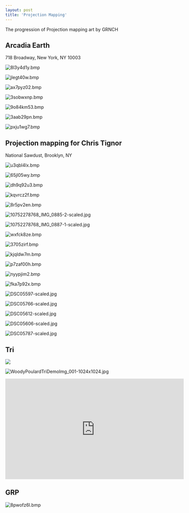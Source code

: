 ```yaml
---
layout: post
title: 'Projection Mapping'
---
```

The progression of Projection mapping art by GRNCH


## Arcadia Earth

718 Broadway, New York, NY 10003

![8l3y4d1y.bmp](https://file.notion.so/f/f/63319eb7-a808-4f94-8661-5626ea6a3328/2a881b57-43ce-481e-ae5f-a7caa07dfee7/8l3y4d1y.bmp?table=block&id=d77233bd-73d8-4ea2-8bc5-00fbe46baab0&spaceId=63319eb7-a808-4f94-8661-5626ea6a3328&expirationTimestamp=1741816800000&signature=cBuzAzXy5KRx2r1kqPlCuxvTxU85XwPVX3fpHKyQIvE)

![jlegt40w.bmp](https://file.notion.so/f/f/63319eb7-a808-4f94-8661-5626ea6a3328/5e60e359-2486-4c5b-9714-31b5a5aee113/jlegt40w.bmp?table=block&id=d7b686f0-5733-4c3e-b1e0-2f6e9c08a150&spaceId=63319eb7-a808-4f94-8661-5626ea6a3328&expirationTimestamp=1741816800000&signature=EnfOXk-y7XzFe6gKV6bw9FURsUDOS-TAw8yhqsHPPAo)

![ax7pyz02.bmp](https://file.notion.so/f/f/63319eb7-a808-4f94-8661-5626ea6a3328/4c24416a-1305-48b5-b2e7-11dadaf1b1a9/ax7pyz02.bmp?table=block&id=e7e6b744-8905-467c-8ae7-53f313fd7710&spaceId=63319eb7-a808-4f94-8661-5626ea6a3328&expirationTimestamp=1741816800000&signature=NxHiKV1w21TjRK1Kcb90bFZly35dhz7rdTitgXqEwbE)

![3sobwxnp.bmp](https://file.notion.so/f/f/63319eb7-a808-4f94-8661-5626ea6a3328/8d5c150a-5740-4829-819f-cc7d922e9d0d/3sobwxnp.bmp?table=block&id=837ff9a0-5ff1-42e6-b22b-08d39acaf491&spaceId=63319eb7-a808-4f94-8661-5626ea6a3328&expirationTimestamp=1741816800000&signature=Lg-KVYOU_j2S_vp5pWQ-O4kH_P6eZxXhVrZspU-ruw8)

![9o84km53.bmp](https://file.notion.so/f/f/63319eb7-a808-4f94-8661-5626ea6a3328/41f3675f-e59e-47f3-bb85-578606949732/9o84km53.bmp?table=block&id=9ef99b26-7742-46de-b38d-ecd9813d9d3f&spaceId=63319eb7-a808-4f94-8661-5626ea6a3328&expirationTimestamp=1741816800000&signature=OHjiUeR9DooPJ7fZo7uqTd9Y2Vv4ngRCF_dJQgFCIlE)

![3aab29pn.bmp](https://file.notion.so/f/f/63319eb7-a808-4f94-8661-5626ea6a3328/9f0591cc-e56b-45f1-b914-202016a182e3/3aab29pn.bmp?table=block&id=4c20069b-952d-4604-bb2a-44d91608d09f&spaceId=63319eb7-a808-4f94-8661-5626ea6a3328&expirationTimestamp=1741816800000&signature=9BUeaf-dse6i7tCELevKz6FVG8SZy8-6ZzUs_imBMPo)

![pxju1wg7.bmp](https://file.notion.so/f/f/63319eb7-a808-4f94-8661-5626ea6a3328/96e6142b-4c21-4c70-a5e4-7fb7dc01d1ff/pxju1wg7.bmp?table=block&id=7064ed8f-dcbd-4f8c-85ef-a72bb9e02030&spaceId=63319eb7-a808-4f94-8661-5626ea6a3328&expirationTimestamp=1741816800000&signature=4j6MAQdS3oWNeRe0Ei9w_xIdhzOu6Zi4OXS4xWjYN7c)

## Projection mapping for Chris Tignor

National Sawdust, Brooklyn, NY

![u3qbl4lx.bmp](https://file.notion.so/f/f/63319eb7-a808-4f94-8661-5626ea6a3328/b5727309-0555-421f-8cdd-14a03f55da96/u3qbl4lx.bmp?table=block&id=386350f6-43db-4ca4-89b7-ab896e08260e&spaceId=63319eb7-a808-4f94-8661-5626ea6a3328&expirationTimestamp=1741824000000&signature=pGy4MnOPvWVzAKbUd_OzLV5GWydd8p9uemlTbq9nyrk)

![65jl05wy.bmp](https://file.notion.so/f/f/63319eb7-a808-4f94-8661-5626ea6a3328/86b080d8-b133-4d21-813a-40053712d418/65jl05wy.bmp?table=block&id=190eb5bc-db4b-4a77-b207-c0ecf01e8777&spaceId=63319eb7-a808-4f94-8661-5626ea6a3328&expirationTimestamp=1741824000000&signature=YG6UyOK4prYL79tyOQ-T62_ctUfCfWpPqIydcSCRVa4)

![dh9q92u3.bmp](https://file.notion.so/f/f/63319eb7-a808-4f94-8661-5626ea6a3328/807ad16c-4739-45af-9e8b-df725fee4e76/dh9q92u3.bmp?table=block&id=edcc5632-79a2-403d-802c-0cc40b4fdb1c&spaceId=63319eb7-a808-4f94-8661-5626ea6a3328&expirationTimestamp=1741824000000&signature=A2aLKpF56Lv1CLO4sB6qY4mpsaOlT0hVaJ9ZkeX8vx4)

![kqvrcz2f.bmp](https://file.notion.so/f/f/63319eb7-a808-4f94-8661-5626ea6a3328/18f12638-e31b-4634-8a2e-ee8a59223206/kqvrcz2f.bmp?table=block&id=73bedded-7d10-4d36-a281-9115ad0ecdfd&spaceId=63319eb7-a808-4f94-8661-5626ea6a3328&expirationTimestamp=1741824000000&signature=rtnzdsegeFrb8w1Xpp8d3yIXJZToMw9vHBVuy0Vn4TY)

![8r5pv2en.bmp](https://file.notion.so/f/f/63319eb7-a808-4f94-8661-5626ea6a3328/7b4b2598-0432-44b8-b2ce-08819419abd5/8r5pv2en.bmp?table=block&id=0f259e36-663e-497a-8613-9155435ab757&spaceId=63319eb7-a808-4f94-8661-5626ea6a3328&expirationTimestamp=1741824000000&signature=izRpEai84vhoPB99z_ZjI2EOds8x8R3GTd1PfdXifF0)

![10752278768_IMG_0885-2-scaled.jpg](https://img.notionusercontent.com/s3/prod-files-secure%2F63319eb7-a808-4f94-8661-5626ea6a3328%2F9b8bf813-89d9-4c37-9a9b-32ca0459da8e%2F10752278768_IMG_0885-2-scaled.jpg/size/w=1420?exp=1741883269&sig=Bye0EYasJmOXSjXMBcwrZwmnuHV0nILZ5Y3IBc8py1U)

![10752278768_IMG_0887-1-scaled.jpg](https://img.notionusercontent.com/s3/prod-files-secure%2F63319eb7-a808-4f94-8661-5626ea6a3328%2F037b0629-a00a-4bc5-97ef-356ddd1cc372%2F10752278768_IMG_0887-1-scaled.jpg/size/w=1420?exp=1741883273&sig=4dT4PyxCsfdpsQ2dZXpUd-mjmfHQTseLVgbGINnV5fI)

![wxfck8ze.bmp](https://file.notion.so/f/f/63319eb7-a808-4f94-8661-5626ea6a3328/0a7922cb-9ddd-48dd-baf5-aca540baba62/wxfck8ze.bmp?table=block&id=a3384f44-dfe6-4572-8ce8-8ea4cfcbbd7a&spaceId=63319eb7-a808-4f94-8661-5626ea6a3328&expirationTimestamp=1741824000000&signature=ppJjJU3dxlrgEeudRq-76sQWqpGF2c18hcrioj9zSow)

![3705zirf.bmp](https://file.notion.so/f/f/63319eb7-a808-4f94-8661-5626ea6a3328/edb5e4a7-f165-45ea-88df-61b3cb6c7346/3705zirf.bmp?table=block&id=51ad20b1-c20c-4453-aa38-a581e55c874e&spaceId=63319eb7-a808-4f94-8661-5626ea6a3328&expirationTimestamp=1741824000000&signature=x3GiJDqtSKanMtzrHMN-DNmVM59ASwND7I5nlodlVmg)

![kjqldw7m.bmp](https://file.notion.so/f/f/63319eb7-a808-4f94-8661-5626ea6a3328/3081dbd1-e231-489d-b2c7-47de01ffa66f/kjqldw7m.bmp?table=block&id=55a5abe9-cc43-4b7d-9795-e178f7b5c249&spaceId=63319eb7-a808-4f94-8661-5626ea6a3328&expirationTimestamp=1741824000000&signature=QGjAlLL1ynGMqUxvLGZapdRvYVMbOb9TMKJzHmNjiJM)

![p7zaf00h.bmp](https://file.notion.so/f/f/63319eb7-a808-4f94-8661-5626ea6a3328/90b08e0a-43ca-4833-b011-201ff9979eea/p7zaf00h.bmp?table=block&id=3f3d496a-40b8-4600-999e-df909f990b96&spaceId=63319eb7-a808-4f94-8661-5626ea6a3328&expirationTimestamp=1741824000000&signature=VBV7IzYCTlzCpOj_BAqzfTQZzrkYQlRt5R6rTqI3Ugg)

![nyypjim2.bmp](https://file.notion.so/f/f/63319eb7-a808-4f94-8661-5626ea6a3328/bac26a44-975f-4738-a691-c0b43288dc9d/nyypjim2.bmp?table=block&id=b894e07b-4f1f-4ce8-b611-46ed4e14ab36&spaceId=63319eb7-a808-4f94-8661-5626ea6a3328&expirationTimestamp=1741824000000&signature=btrh6aDIrY2rUKUrR_sv4qS6Ns4J8fI4gH28DcfCq6g)

![fka7p92x.bmp](https://file.notion.so/f/f/63319eb7-a808-4f94-8661-5626ea6a3328/fa51d569-88f7-459a-a048-a577526ffb81/fka7p92x.bmp?table=block&id=2930f1dc-9597-4bdf-b551-cf88fd8432a2&spaceId=63319eb7-a808-4f94-8661-5626ea6a3328&expirationTimestamp=1741824000000&signature=eiQmj9rwgfJEsszVtIqqGbzkJwfL_RpzxdJPiejajpI)

![DSC05597-scaled.jpg](https://img.notionusercontent.com/s3/prod-files-secure%2F63319eb7-a808-4f94-8661-5626ea6a3328%2F9858e4ca-de05-4cdf-aa81-172db49b0dde%2FDSC05597-scaled.jpg/size/w=1420?exp=1741883284&sig=x1nTb3cI9d6txqObavTx2Nr70vokuPtMGDKW6HQqTDE)

![DSC05766-scaled.jpg](https://img.notionusercontent.com/s3/prod-files-secure%2F63319eb7-a808-4f94-8661-5626ea6a3328%2F48e3dbe8-aaa1-40f3-a83c-bcc846307921%2FDSC05766-scaled.jpg/size/w=1420?exp=1741883286&sig=Hb3jF05JOmsiEVfJHYVQptAsSBbOm3Lyn6gvML5w7CU)

![DSC05612-scaled.jpg](https://img.notionusercontent.com/s3/prod-files-secure%2F63319eb7-a808-4f94-8661-5626ea6a3328%2F76dab2b7-dfd7-47a7-b058-652f7f13903c%2FDSC05612-scaled.jpg/size/w=1420?exp=1741883287&sig=tQRGspVuQCoPVn_k1-SXbg7I0YejuJLp2fPzpDt6Kds)

![DSC05606-scaled.jpg](https://img.notionusercontent.com/s3/prod-files-secure%2F63319eb7-a808-4f94-8661-5626ea6a3328%2Fd7b79903-e550-4590-a93d-05d7f154eb60%2FDSC05606-scaled.jpg/size/w=1420?exp=1741883289&sig=ZCuao1uqpI-BqFWhn-4s8JVyztJCIJgaFMp612hIwPY)

![DSC05787-scaled.jpg](https://img.notionusercontent.com/s3/prod-files-secure%2F63319eb7-a808-4f94-8661-5626ea6a3328%2F6b6c74b2-1878-441e-bd74-fb1bdb718051%2FDSC05787-scaled.jpg/size/w=1420?exp=1741883291&sig=FS0ByQTWkAQOAoye3l9LVFtR07Oid4-SuBCC6di3kj4)

## Tri

![](https://img.notionusercontent.com/s3/prod-files-secure%2F63319eb7-a808-4f94-8661-5626ea6a3328%2Fa7fac700-1f2a-4f71-bc2b-5c6fec6500aa%2F10955543_855522948365_2446261992885778205_n.jpg/size/w=1280?exp=1741882951&sig=Jt_-3WhGwsVDQvOT4TPKzlY9YabDh-3pPvIbuI2r5vU)

![WoodyPoulardTriDemoImg_001-1024x1024.jpg](https://img.notionusercontent.com/s3/prod-files-secure%2F63319eb7-a808-4f94-8661-5626ea6a3328%2Fa09864b6-be64-4d8c-9402-5009e878a59a%2FWoodyPoulardTriDemoImg_001-1024x1024.jpg/size/w=1420?exp=1741882949&sig=wEBI18bUFXddgJXHsFmqoTj8OOdgJ_KfeZdVu5YQZgI)

<iframe width="560" height="315" src="https://www.youtube.com/embed/MyUFCqx-Z6M?si=uQkcUyYkxZbjvt4m" title="YouTube video player" frameborder="0" allow="accelerometer; autoplay; clipboard-write; encrypted-media; gyroscope; picture-in-picture; web-share" referrerpolicy="strict-origin-when-cross-origin" allowfullscreen></iframe>

## GRP

![8pwofz6l.bmp](https://file.notion.so/f/f/63319eb7-a808-4f94-8661-5626ea6a3328/9bc1758f-1afc-4c74-bbbc-352006640467/8pwofz6l.bmp?table=block&id=425ba006-38b2-4fd1-8acf-3fd8626ce49a&spaceId=63319eb7-a808-4f94-8661-5626ea6a3328&expirationTimestamp=1741816800000&signature=6dosuijg-nwugVk3qSkuEQ4Zq4gL8yHJ8YYxELrHIso)

